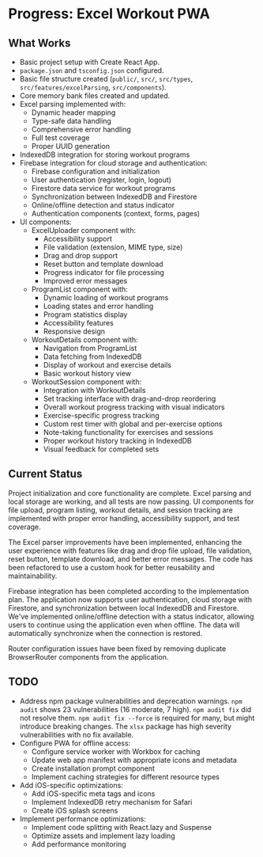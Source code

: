 # Progress: Excel Workout PWA

## What Works

* Basic project setup with Create React App.
* `package.json` and `tsconfig.json` configured.
* Basic file structure created (`public/`, `src/`, `src/types`, `src/features/excelParsing`, `src/components`).
* Core memory bank files created and updated.
* Excel parsing implemented with:
  * Dynamic header mapping
  * Type-safe data handling
  * Comprehensive error handling
  * Full test coverage
  * Proper UUID generation
* IndexedDB integration for storing workout programs
* Firebase integration for cloud storage and authentication:
  * Firebase configuration and initialization
  * User authentication (register, login, logout)
  * Firestore data service for workout programs
  * Synchronization between IndexedDB and Firestore
  * Online/offline detection and status indicator
  * Authentication components (context, forms, pages)
* UI components:
  * ExcelUploader component with:
    * Accessibility support
    * File validation (extension, MIME type, size)
    * Drag and drop support
    * Reset button and template download
    * Progress indicator for file processing
    * Improved error messages
  * ProgramList component with:
    * Dynamic loading of workout programs
    * Loading states and error handling
    * Program statistics display
    * Accessibility features
    * Responsive design
  * WorkoutDetails component with:
    * Navigation from ProgramList
    * Data fetching from IndexedDB
    * Display of workout and exercise details
    * Basic workout history view
  * WorkoutSession component with:
    * Integration with WorkoutDetails
    * Set tracking interface with drag-and-drop reordering
    * Overall workout progress tracking with visual indicators
    * Exercise-specific progress tracking
    * Custom rest timer with global and per-exercise options
    * Note-taking functionality for exercises and sessions
    * Proper workout history tracking in IndexedDB
    * Visual feedback for completed sets

## Current Status

Project initialization and core functionality are complete. Excel parsing and local storage are working, and all tests are now passing. UI components for file upload, program listing, workout details, and session tracking are implemented with proper error handling, accessibility support, and test coverage.

The Excel parser improvements have been implemented, enhancing the user experience with features like drag and drop file upload, file validation, reset button, template download, and better error messages. The code has been refactored to use a custom hook for better reusability and maintainability.

Firebase integration has been completed according to the implementation plan. The application now supports user authentication, cloud storage with Firestore, and synchronization between local IndexedDB and Firestore. We've implemented online/offline detection with a status indicator, allowing users to continue using the application even when offline. The data will automatically synchronize when the connection is restored.

Router configuration issues have been fixed by removing duplicate BrowserRouter components from the application.

## TODO

* Address npm package vulnerabilities and deprecation warnings. `npm audit` shows 23 vulnerabilities (16 moderate, 7 high). `npm audit fix` did not resolve them. `npm audit fix --force` is required for many, but might introduce breaking changes. The `xlsx` package has high severity vulnerabilities with no fix available.
* Configure PWA for offline access:
  * Configure service worker with Workbox for caching
  * Update web app manifest with appropriate icons and metadata
  * Create installation prompt component
  * Implement caching strategies for different resource types
* Add iOS-specific optimizations:
  * Add iOS-specific meta tags and icons
  * Implement IndexedDB retry mechanism for Safari
  * Create iOS splash screens
* Implement performance optimizations:
  * Implement code splitting with React.lazy and Suspense
  * Optimize assets and implement lazy loading
  * Add performance monitoring
